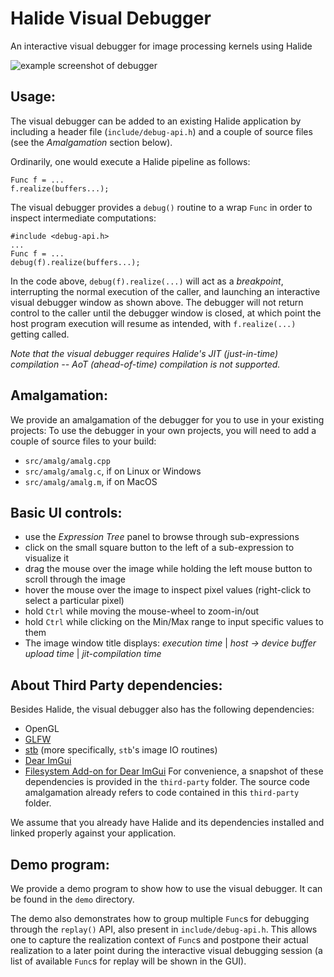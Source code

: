 # Halide Visual Debugger
An interactive visual debugger for image processing kernels using Halide

![example screenshot of debugger](https://git.corp.adobe.com/slomp/halide_visualdbg/blob/furst/bug-fixes/vis_debug_screenshot.png)

## Usage:
The visual debugger can be added to an existing Halide application by including a header file (`include/debug-api.h`) and a couple of source files (see the _Amalgamation_ section below).

Ordinarily, one would execute a Halide pipeline as follows:
```
Func f = ...
f.realize(buffers...);
```

The visual debugger provides a `debug()` routine to a wrap `Func` in order to inspect intermediate computations:
```
#include <debug-api.h>
...
Func f = ...
debug(f).realize(buffers...);
```

In the code above, `debug(f).realize(...)` will act as a _breakpoint_, interrupting the normal execution of the caller, and launching an interactive visual debugger window as shown above. The debugger will not return control to the caller until the debugger window is closed, at which point the host program execution will resume as intended, with `f.realize(...)` getting called.

*Note that the visual debugger requires Halide's JIT (just-in-time) compilation -- AoT (ahead-of-time) compilation is not supported.*

## Amalgamation:
We provide an amalgamation of the debugger for you to use in your existing projects:
To use the debugger in your own projects, you will need to add a couple of source files to your build:
- `src/amalg/amalg.cpp`
- `src/amalg/amalg.c`, if on Linux or Windows
- `src/amalg/amalg.m`, if on MacOS  

## Basic UI controls:
- use the *Expression Tree* panel to browse through sub-expressions
- click on the small square button to the left of a sub-expression to visualize it
- drag the mouse over the image while holding the left mouse button to scroll through the image
- hover the mouse over the image to inspect pixel values (right-click to select a particular pixel)
- hold `Ctrl` while moving the mouse-wheel to zoom-in/out
- hold `Ctrl` while clicking on the Min/Max range to input specific values to them
- The image window title displays: *execution time* | *host -> device buffer upload time* | *jit-compilation time*

## About Third Party dependencies:
Besides Halide, the visual debugger also has the following dependencies:
- OpenGL
- [GLFW](https://www.glfw.org)
- [stb](https://github.com/nothings/stb) (more specifically, `stb`'s image IO routines)
- [Dear ImGui](https://github.com/ocornut/imgui)
- [Filesystem Add-on for Dear ImGui](https://github.com/Flix01/imgui/tree/2015-10-Addons/addons/imguifilesystem)
For convenience, a snapshot of these dependencies is provided in the `third-party` folder.
The source code amalgamation already refers to code contained in this `third-party` folder.

We assume that you already have Halide and its dependencies installed and linked properly against your application.

## Demo program:
We provide a demo program to show how to use the visual debugger. It can be found in the `demo` directory.

The demo also demonstrates how to group multiple `Func`s for debugging through the `replay()` API, also present in `include/debug-api.h`. This allows one to capture the realization context of `Func`s and postpone their actual realization to a later point during the interactive visual debugging session (a list of available `Func`s for replay will be shown in the GUI).
